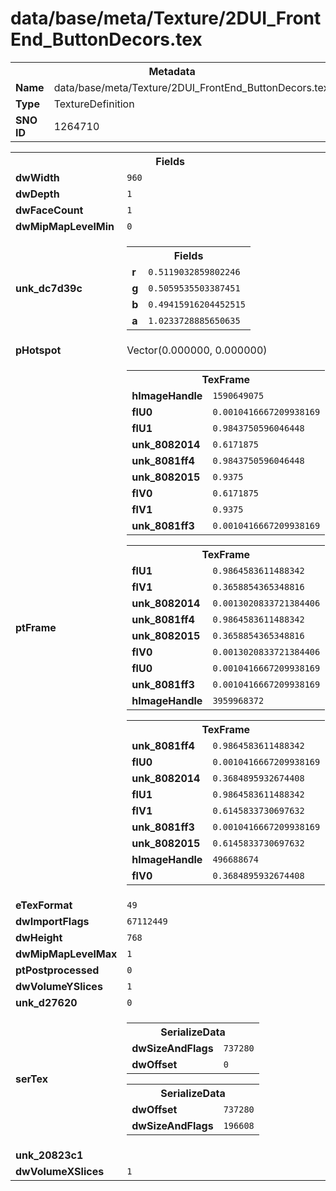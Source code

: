 <h1>data/base/meta/Texture/2DUI_FrontEnd_ButtonDecors.tex</h1><table><tr><th colspan="100%">Metadata</th></tr><tr><td><b>Name</b></td><td>data/base/meta/Texture/2DUI_FrontEnd_ButtonDecors.tex</td></tr><tr><td><b>Type</b></td><td>TextureDefinition</td></tr><tr><td><b>SNO ID</b></td><td>1264710</td></tr></table>

<table><tr><th colspan="100%">Fields</th></tr><tr><td><b>dwWidth</b></td><td><code>960</code></td></tr><tr><td><b>dwDepth</b></td><td><code>1</code></td></tr><tr><td><b>dwFaceCount</b></td><td><code>1</code></td></tr><tr><td><b>dwMipMapLevelMin</b></td><td><code>0</code></td></tr><tr><td><b>unk_dc7d39c</b></td><td><table><tr><th colspan="100%">Fields</th></tr><tr><td><b>r</b></td><td><code>0.5119032859802246</code></td></tr><tr><td><b>g</b></td><td><code>0.5059535503387451</code></td></tr><tr><td><b>b</b></td><td><code>0.49415916204452515</code></td></tr><tr><td><b>a</b></td><td><code>1.0233728885650635</code></td></tr></table>

</td></tr><tr><td><b>pHotspot</b></td><td>Vector(0.000000, 0.000000)</td></tr><tr><td><b>ptFrame</b></td><td><table><tr><th colspan="100%">TexFrame</th></tr><tr><td><b>hImageHandle</b></td><td><code>1590649075</code></td></tr><tr><td><b>flU0</b></td><td><code>0.0010416667209938169</code></td></tr><tr><td><b>flU1</b></td><td><code>0.9843750596046448</code></td></tr><tr><td><b>unk_8082014</b></td><td><code>0.6171875</code></td></tr><tr><td><b>unk_8081ff4</b></td><td><code>0.9843750596046448</code></td></tr><tr><td><b>unk_8082015</b></td><td><code>0.9375</code></td></tr><tr><td><b>flV0</b></td><td><code>0.6171875</code></td></tr><tr><td><b>flV1</b></td><td><code>0.9375</code></td></tr><tr><td><b>unk_8081ff3</b></td><td><code>0.0010416667209938169</code></td></tr></table>


<table><tr><th colspan="100%">TexFrame</th></tr><tr><td><b>flU1</b></td><td><code>0.9864583611488342</code></td></tr><tr><td><b>flV1</b></td><td><code>0.3658854365348816</code></td></tr><tr><td><b>unk_8082014</b></td><td><code>0.0013020833721384406</code></td></tr><tr><td><b>unk_8081ff4</b></td><td><code>0.9864583611488342</code></td></tr><tr><td><b>unk_8082015</b></td><td><code>0.3658854365348816</code></td></tr><tr><td><b>flV0</b></td><td><code>0.0013020833721384406</code></td></tr><tr><td><b>flU0</b></td><td><code>0.0010416667209938169</code></td></tr><tr><td><b>unk_8081ff3</b></td><td><code>0.0010416667209938169</code></td></tr><tr><td><b>hImageHandle</b></td><td><code>3959968372</code></td></tr></table>


<table><tr><th colspan="100%">TexFrame</th></tr><tr><td><b>unk_8081ff4</b></td><td><code>0.9864583611488342</code></td></tr><tr><td><b>flU0</b></td><td><code>0.0010416667209938169</code></td></tr><tr><td><b>unk_8082014</b></td><td><code>0.3684895932674408</code></td></tr><tr><td><b>flU1</b></td><td><code>0.9864583611488342</code></td></tr><tr><td><b>flV1</b></td><td><code>0.6145833730697632</code></td></tr><tr><td><b>unk_8081ff3</b></td><td><code>0.0010416667209938169</code></td></tr><tr><td><b>unk_8082015</b></td><td><code>0.6145833730697632</code></td></tr><tr><td><b>hImageHandle</b></td><td><code>496688674</code></td></tr><tr><td><b>flV0</b></td><td><code>0.3684895932674408</code></td></tr></table>


</td></tr><tr><td><b>eTexFormat</b></td><td><code>49</code></td></tr><tr><td><b>dwImportFlags</b></td><td><code>67112449</code></td></tr><tr><td><b>dwHeight</b></td><td><code>768</code></td></tr><tr><td><b>dwMipMapLevelMax</b></td><td><code>1</code></td></tr><tr><td><b>ptPostprocessed</b></td><td><code>0</code></td></tr><tr><td><b>dwVolumeYSlices</b></td><td><code>1</code></td></tr><tr><td><b>unk_d27620</b></td><td><code>0</code></td></tr><tr><td><b>serTex</b></td><td><table><tr><th colspan="100%">SerializeData</th></tr><tr><td><b>dwSizeAndFlags</b></td><td><code>737280</code></td></tr><tr><td><b>dwOffset</b></td><td><code>0</code></td></tr></table>


<table><tr><th colspan="100%">SerializeData</th></tr><tr><td><b>dwOffset</b></td><td><code>737280</code></td></tr><tr><td><b>dwSizeAndFlags</b></td><td><code>196608</code></td></tr></table>


</td></tr><tr><td><b>unk_20823c1</b></td><td></td></tr><tr><td><b>dwVolumeXSlices</b></td><td><code>1</code></td></tr></table>

